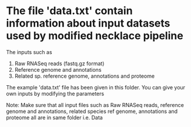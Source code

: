 # The file 'data.txt' contain information about input datasets used by modified necklace pipeline
The inputs such as
1. Raw RNASeq reads (fastq.gz format)
2. Reference genome and annotations
3. Related sp. reference genome, annotations and proteome

The example 'data.txt' file has been given in this folder. You can give your own inputs by modifying the parameters


Note:
Make sure that all input files such as Raw RNASeq reads, reference genome and annotations, related species ref genome, annotations and proteome all are in same folder i.e. Data 
